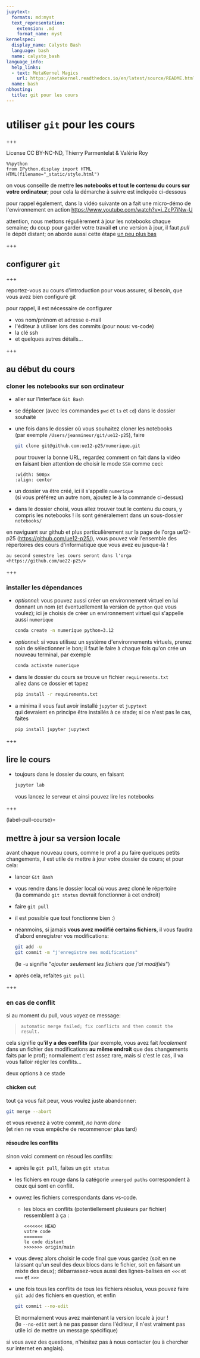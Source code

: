 ```yaml
---
jupytext:
  formats: md:myst
  text_representation:
    extension: .md
    format_name: myst
kernelspec:
  display_name: Calysto Bash
  language: bash
  name: calysto_bash
language_info:
  help_links:
  - text: MetaKernel Magics
    url: https://metakernel.readthedocs.io/en/latest/source/README.html
  name: bash
nbhosting:
  title: git pour les cours
---
```


# utiliser `git` pour les cours

+++

License CC BY-NC-ND, Thierry Parmentelat & Valérie Roy

```{code-cell}
%%python
from IPython.display import HTML
HTML(filename="_static/style.html")
```

on vous conseille de mettre **les notebooks et tout le contenu du cours sur votre
ordinateur**; pour cela la démarche à suivre est indiquée ci-dessous

pour rappel également, dans la vidéo suivante on a fait une micro-démo
de l'environnement en action
<https://www.youtube.com/watch?v=i_ZcP7iNw-U>

attention, nous mettons régulièrement à jour les notebooks chaque semaine; du
coup pour garder votre travail **et** une version à jour, il faut *pull* le dépôt
distant; on aborde aussi cette étape [un peu plus bas](label-pull-course)

+++

## configurer `git`

+++

reportez-vous au cours d'introduction pour vous assurer, si besoin, que vous
avez bien configuré git

pour rappel, il est nécessaire de configurer

* vos nom/prénom et adresse e-mail
* l'éditeur à utiliser lors des commits (pour nous: vs-code)
* la clé ssh
* et quelques autres détails...

+++

## au début du cours

### cloner les notebooks sur son ordinateur

* aller sur l'interface `Git Bash`
* se déplacer (avec les commandes `pwd` et `ls` et `cd`) dans le dossier souhaité
* une fois dans le dossier où vous souhaitez cloner les notebooks  
  (par exemple `/Users/jeanmineur/git/ue12-p25`), faire

  ```bash
  git clone git@github.com:ue12-p25/numerique.git
  ```
  pour trouver la bonne URL, regardez comment on fait dans la vidéo  
  en faisant bien attention de choisir le mode `SSH` comme ceci:

  ```{image} media/github-choose-ssh.png
  :width: 500px
  :align: center
  ```

* un dossier va être créé, ici il s'appelle `numerique`  
  (si vous préférez un autre nom, ajoutez le à la commande ci-dessus)

* dans le dossier choisi, vous allez trouver tout le contenu du cours, y compris
  les  notebooks ! ils sont généralement dans un sous-dossier `notebooks/`

en naviguant sur github et plus particulièrement sur la page de l'orga
ue12-p25 (<https://github.com/ue12-p25/>), vous pouvez voir l'ensemble des
répertoires des cours d'informatique que vous avez eu jusque-là ! 

````{admonition} et au second semestre ?
au second semestre les cours seront dans l'orga <https://github.com/ue22-p25/>
````

+++

### installer les dépendances

* *optionnel*: vous pouvez aussi créer un environnement virtuel en lui donnant
  un nom (et éventuellement la version de `python` que vous voulez);
  ici je choisis de créer un environnement virtuel qui s'appelle aussi `numerique`

  ```bash
  conda create -n numerique python=3.12
  ```

* *optionnel*: si vous utilisez un système d'environnements virtuels, prenez
  soin de sélectionner le bon; il faut le faire à chaque fois qu'on crée un nouveau terminal,
  par exemple

  ```bash
  conda activate numerique
  ```

* dans le dossier du cours se trouve un fichier `requirements.txt`  
  allez dans ce dossier et tapez

  ```bash
  pip install -r requirements.txt
  ```

* a minima il vous faut avoir installé `jupyter` et `jupytext`  
  qui devraient en principe être installés à ce stade; si ce n'est pas le cas,
  faites

  ```bash
  pip install jupyter jupytext
  ```

+++

## lire le cours

* toujours dans le dossier du cours, en faisant

  ```bash
  jupyter lab
  ```

  vous lancez le serveur et ainsi pouvez lire les notebooks

+++

(label-pull-course)=
## mettre à jour sa version locale

avant chaque nouveau cours, comme le prof a pu faire quelques petits changements, il est utile de mettre à jour votre dossier de cours; et pour cela:

* lancer `Git Bash`
* vous rendre dans le dossier local où vous avez cloné le répertoire  
  (la commande `git status` devrait fonctionner à cet endroit)

* faire `git pull`
* il est possible que tout fonctionne bien :)
* néanmoins, si jamais **vous avez modifié certains fichiers**, il vous faudra
  d'abord enregistrer vos modifications:

  ```bash
  git add -u
  git commit -m "j'enregistre mes modifications"
  ```

  (le `-u` signifie "*ajouter seulement les fichiers que j'ai modifiés*")

* après cela, refaites `git pull`

+++

###  en cas de conflit

si au moment du pull, vous voyez ce message:  
>  `automatic merge failed; fix conflicts and then commit the result.`

cela signifie qu'**il y a des conflits** (par exemple, vous avez fait
*localement* dans un fichier des modifications **au même endroit** que des
changements faits par le prof); normalement c'est assez
rare, mais si c'est le cas, il va vous falloir régler les conflits...  

deux options à ce stade

#### chicken out

tout ça vous fait peur, vous voulez juste abandonner:

```bash
git merge --abort
```

et vous revenez à votre commit, *no harm done*  
(et rien ne vous empêche de recommencer plus tard)

#### résoudre les conflits

sinon voici comment on résoud les conflits:

* après le `git pull`, faites un `git status`
* les fichiers en rouge dans la catégorie `unmerged paths` correspondent à ceux
  qui sont en conflit.

* ouvrez les fichiers correspondants dans vs-code.
  * les blocs en conflits (potentiellement plusieurs par fichier) ressemblent à ça :

    ```text
    <<<<<<< HEAD
    votre code
    =======
    le code distant
    >>>>>>> origin/main
    ```

* vous devez alors choisir le code final que vous gardez (soit en ne laissant
  qu'un seul des deux blocs dans le fichier, soit en faisant un mixte des deux);
  débarrassez-vous aussi des lignes-balises en `<<<` et `===` et `>>>`

* une fois tous les conflits de tous les fichiers résolus, vous pouvez faire
`git add` des fichiers en question, et enfin

  ```bash
  git commit --no-edit
  ```

  Et normalement vous avez maintenant la version locale à jour !  
  (le `--no-edit` sert à ne pas passer dans l'éditeur, il n'est vraiment pas
  utile ici de mettre un message spécifique)


si vous avez des questions, n'hésitez pas à nous contacter (ou à chercher sur
internet en anglais).
